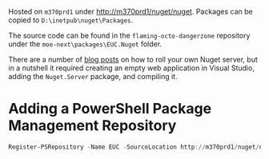 

Hosted on `m370prd1` under [http://m370prd1/nuget/nuget](http://m370prd1/nuget/nuget). Packages can be copied to `D:\inetpub\nuget\Packages`.

The source code can be found in the `flaming-octo-dangerzone` repository under the `moe-next\packages\EUC.Nuget` folder.

There are a number of [blog posts](http://learn-powershell.net/2014/04/11/setting-up-a-nuget-feed-for-use-with-oneget/) on how to roll your own Nuget server, but in a nutshell it required creating an empty web application in Visual Studio, adding the `Nuget.Server` package, and compiling it.

# Adding a PowerShell Package Management Repository

~~~~ ps1
Register-PSRepository -Name EUC -SourceLocation http://m370prd1/nuget/nuget -PackageManagementProvider nuget
~~~~